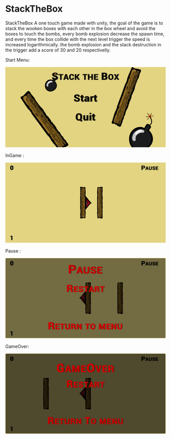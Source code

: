 # StackTheBox
StackTheBox
A one touch game made with unity, the goal of the game is to stack the wooken boxes with each other in the box wheel and avoid the boxes to touch the bombs, every bomb explosion decrease the spawn time, and every time the box collide with the next level trigger the speed is increased logarithmically. the bomb explosion and the stack destruction in the trigger add a score of 30 and 20 respectivelly.

Start Menu:

![alt text](https://github.com/bob96/StackTheBox/blob/master/ScreenShots/48088880_369748160258505_5365242802219253760_n.png?raw=true)

InGame :

![alt text](https://github.com/bob96/StackTheBox/blob/master/ScreenShots/47176373_1196703457135641_1882131394402975744_n.png?raw=true)

Pause :

![alt text](https://github.com/bob96/StackTheBox/blob/master/ScreenShots/48032074_2230709660520067_7776805692689612800_n.png?raw=true)

GameOver:

![alt text](https://github.com/bob96/StackTheBox/blob/master/ScreenShots/48226612_951241775082261_6870673631681183744_n.png?raw=true)
